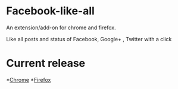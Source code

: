Facebook-like-all
=================
An extension/add-on for chrome and firefox.

Like all posts and status of Facebook, Google+ , Twitter with a click

Current release
=================
*[Chrome](http://goo.gl/gtSD38)
*[Firefox](http://goo.gl/nQIwRO)

